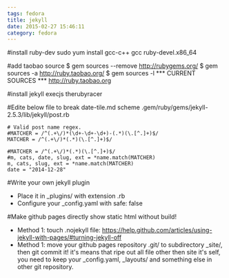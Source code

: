 ```yaml
---
tags: fedora
title: jekyll
date: 2015-02-27 15:46:11
category: fedora
---
```

#install ruby-dev
sudo yum install gcc-c++ gcc ruby-devel.x86_64

#add taobao source
$ gem sources --remove http://rubygems.org/
$ gem sources -a http://ruby.taobao.org/
$ gem sources -l
*** CURRENT SOURCES ***
http://ruby.taobao.org

#install jekyll execjs therubyracer

#Edite below file to break date-tile.md scheme
.gem/ruby/gems/jekyll-2.5.3/lib/jekyll/post.rb

	# Valid post name regex.
	#MATCHER = /^(.+\/)*(\d+-\d+-\d+)-(.*)(\.[^.]+)$/
	MATCHER = /^(.+\/)*(.*)(\.[^.]+)$/

	#MATCHER = /^(.+\/)*(.*)(\.[^.]+)$/
	#m, cats, date, slug, ext = *name.match(MATCHER)
	m, cats, slug, ext = *name.match(MATCHER)
	date = "2014-12-28"

#Write your own jekyll plugin
* Place it in _plugins/ with extension .rb
* Configure your _config.yaml with
safe: false

#Make github pages directly show static html without build!
* Method 1: touch .nojekyll file: 
https://help.github.com/articles/using-jekyll-with-pages/#turning-jekyll-off
* Method 1: move your github pages repository .git/ to subdirectory _site/, then git commit it!
it's means that ripe out all file other then site it's self, 
you need to keep your _config.yaml, _layouts/ and something else in other git repository.

